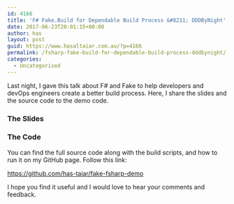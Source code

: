 ```yaml
---
id: 4166
title: 'F# Fake.Build for Dependable Build Process &#8211; DDDByNight'
date: 2017-06-23T20:01:15+00:00
author: has
layout: post
guid: https://www.hasaltaiar.com.au/?p=4166
permalink: /fsharp-fake-build-for-dependable-build-process-dddbynight/
categories:
  - Uncategorised
---
```

Last night, I gave this talk about F# and Fake to help developers and devOps engineers create a better build process. Here, I share the slides and the source code to the demo code. 

### The Slides



### The Code

You can find the full source code along with the build scripts, and how to run it on my GitHub page. Follow this link:
  
https://github.com/has-taiar/fake-fsharp-demo

I hope you find it useful and I would love to hear your comments and feedback.